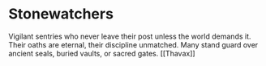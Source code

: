 # Stonewatchers


Vigilant sentries who never leave their post unless the world demands it. Their oaths are eternal, their discipline unmatched. Many stand guard over ancient seals, buried vaults, or sacred gates.
[[Thavax]]
